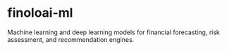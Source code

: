# finoloai-ml
Machine learning and deep learning models for financial forecasting, risk assessment, and recommendation engines.
